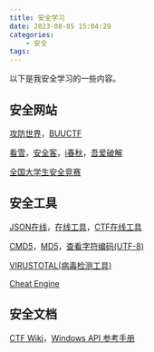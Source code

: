 ```yaml
---
title: 安全学习
date: 2023-08-05 15:04:29
categories:
    - 安全
tags:
---
```


以下是我安全学习的一些内容。

<!--more-->

## 安全网站

[攻防世界](https://adworld.xctf.org.cn/)，[BUUCTF](https://buuoj.cn/)

[看雪](https://bbs.kanxue.com/)，[安全客](https://www.anquanke.com/)，[i春秋](https://www.ichunqiu.com/)，[吾爱破解](https://www.52pojie.cn/)

[全国大学生安全竞赛](http://www.ciscn.cn/)

## 安全工具

[JSON在线](https://www.sojson.com/)，[在线工具](https://tool.lu/)，[CTF在线工具](http://www.hiencode.com/)

[CMD5](https://www.cmd5.com/)，[MD5](https://www.somd5.com/)，[查看字符编码(UTF-8)](http://www.mytju.com/classcode/tools/encode_utf8.asp)

[VIRUSTOTAL(病毒检测工具)](https://www.virustotal.com/)

[Cheat Engine](https://cheatengine.org/)

## 安全文档

[CTF Wiki](https://ctf-wiki.org/)，[Windows API 参考手册](http://www.office-cn.net/t/api/api_content.htm)
